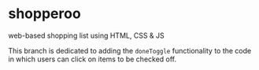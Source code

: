# shopperoo
web-based shopping list using HTML, CSS &amp; JS

This branch is dedicated to adding the `doneToggle` functionality to the code in which users can click on items to be checked off.
